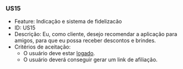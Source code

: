 ### US15

- Feature: Indicação e sistema de fidelizacão
- ID: US15
- Descrição: Eu, como cliente, desejo recomendar a aplicação para amigos, para que eu possa receber descontos e brindes.
- Critérios de aceitação:
    * O usuário deve estar <a href="../../diagramas/casosDeUso/UC11">logado</a>.
    * O usuário deverá conseguir gerar um link de afiliação.